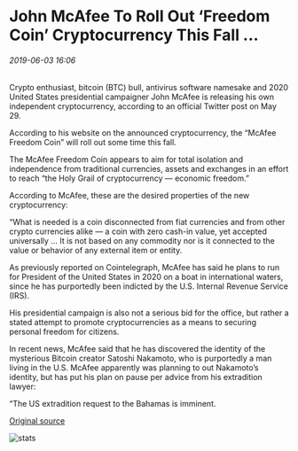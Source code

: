 # John McAfee To Roll Out ‘Freedom Coin’ Cryptocurrency This Fall ...

###### 2019-06-03 16:06

Crypto enthusiast, bitcoin (BTC) bull, antivirus software namesake and 2020 United States presidential campaigner John McAfee is releasing his own independent cryptocurrency, according to an official Twitter post on May 29.

According to his website on the announced cryptocurrency, the “McAfee Freedom Coin” will roll out some time this fall.

The McAfee Freedom Coin appears to aim for total isolation and independence from traditional currencies, assets and exchanges in an effort to reach “the Holy Grail of cryptocurrency — economic freedom.”

According to McAfee, these are the desired properties of the new cryptocurrency:

“What is needed is a coin disconnected from fiat currencies and from other crypto currencies alike — a coin with zero cash-in value, yet accepted universally … It is not based on any commodity nor is it connected to the value or behavior of any external item or entity.

As previously reported on Cointelegraph, McAfee has said he plans to run for President of the United States in 2020 on a boat in international waters, since he has purportedly been indicted by the U.S. Internal Revenue Service (IRS).

His presidential campaign is also not a serious bid for the office, but rather a stated attempt to promote cryptocurrencies as a means to securing personal freedom for citizens.

In recent news, McAfee said that he has discovered the identity of the mysterious Bitcoin creator Satoshi Nakamoto, who is purportedly a man living in the U.S. McAfee apparently was planning to out Nakamoto’s identity, but has put his plan on pause per advice from his extradition lawyer:

“The US extradition request to the Bahamas is imminent.

[Original source](https://cointelegraph.com/news/john-mcafee-to-roll-out-freedom-coin-cryptocurrency-this-fall)

![stats](https://c.statcounter.com/11760860/0/a89fa40b/1/ "stats")